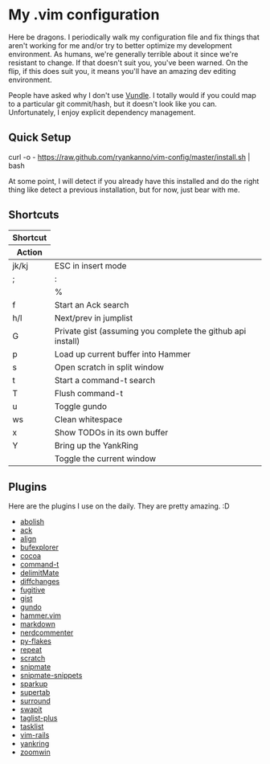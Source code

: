 # My .vim configuration

Here be dragons.  I periodically walk my configuration file and fix
things that aren't working for me and/or try to better optimize my development
environment.  As humans, we're generally terrible about it since we're
resistant to change.  If that doesn't suit you, you've been warned.  On the flip,
if this does suit you, it means you'll have an amazing dev editing environment.

People have asked why I don't use [Vundle](http://github.com/gmarik/vundle). I
totally would if you could map to a particular git commit/hash, but it doesn't look
like you can. Unfortunately, I enjoy explicit dependency management.


## Quick Setup

curl -o - https://raw.github.com/ryankanno/vim-config/master/install.sh | bash

At some point, I will detect if you already have this installed and do the
right thing like detect a previous installation, but for now, just bear
with me.

## Shortcuts

<table cellspacing="0">
    <thead>
        <tr><th>Shortcut</th></tr>
        <tr><th>Action</th></tr>
    </thead>
    <tbody>
        <tr>
            <td>jk/kj</td>
            <td>ESC in insert mode</td>
        </tr>
        <tr>
            <td>;</td>
            <td>:</td>
        </tr>
        <tr>
            <td><TAB></td>
            <td>%</td>
        </tr>
        <tr>
            <td><Leader>f</td>
            <td>Start an Ack search</td>
        </tr>
        <tr>
            <td><Leader>h/l</td>
            <td>Next/prev in jumplist</td>
        </tr>
        <tr>
            <td><Leader>G</td>
            <td>Private gist (assuming you complete the github api install)</td>
        </tr>
        <tr>
            <td><Leader>p</td>
            <td>Load up current buffer into Hammer</td>
        </tr>
        <tr>
            <td><Leader>s</td>
            <td>Open scratch in split window</td>
        </tr>
        <tr>
            <td><Leader>t</td>
            <td>Start a command-t search</td>
        </tr>
        <tr>
            <td><Leader>T</td>
            <td>Flush command-t</td>
        </tr>
        <tr>
            <td><Leader>u</td>
            <td>Toggle gundo</td>
        </tr>
        <tr>
            <td><Leader>ws</td>
            <td>Clean whitespace</td>
        </tr>
        <tr>
            <td><Leader>x</td>
            <td>Show TODOs in its own buffer</td>
        </tr>
        <tr>
            <td><Leader>Y</td>
            <td>Bring up the YankRing</td>
        </tr>
        <tr>
            <td><Leader><Leader></td>
            <td>Toggle the current window</td>
        </tr>
    </tbody>
</table>


## Plugins

Here are the plugins I use on the daily.  They are pretty amazing. :D

* [abolish](http://github.com/tpope/vim-abolish)
* [ack](http://github.com/mileszs/ack.vim)
* [align](http://github.com/tsaleh/vim-align)
* [bufexplorer](http://github.com/vim-scripts/bufexplorer.zip)
* [cocoa](http://github.com/msanders/cocoa.vim)
* [command-t](http://git.wincent.com/command-t)
* [delimitMate](http://github.com/Raimondi/delimitMate)
* [diffchanges](http://github.com/jmcantrell/vim-diffchanges)
* [fugitive](http://github.com/tpope/vim-fugitive)
* [gist](http://github.com/mattn/gist-vim)
* [gundo](http://github.com/vim-scripts/Gundo)
* [hammer.vim](http://github.com/vim-scripts/hammer.vim)
* [markdown](http://github.com/tpope/vim-markdown)
* [nerdcommenter](http://github.com/scrooloose/nerdcommenter)
* [py-flakes](http://github.com/kevinw/pyflakes-vim)
* [repeat](http://github.com/tpope/vim-repeat)
* [scratch](http://github.com/duff/vim-scratch)
* [snipmate](http://github.com/spf13/snipmate.vim)
* [snipmate-snippets](http://github.com/spf13/snipmate-snippets)
* [sparkup](http://github.com/bingaman/vim-sparkup)
* [supertab](http://github.com/ervandew/supertab)
* [surround](http://github.com/tpope/vim-surround)
* [swapit](http://github.com/mjbrownie/swapit)
* [taglist-plus](http://github.com/vim-scripts/taglist-plus)
* [tasklist](http://github.com/vim-scripts/TaskList)
* [vim-rails](http://github.com/tpope/vim-rails)
* [yankring](http://github.com/vim-scripts/YankRing.vim)
* [zoomwin](http://github.com/vim-scripts/ZoomWin)
